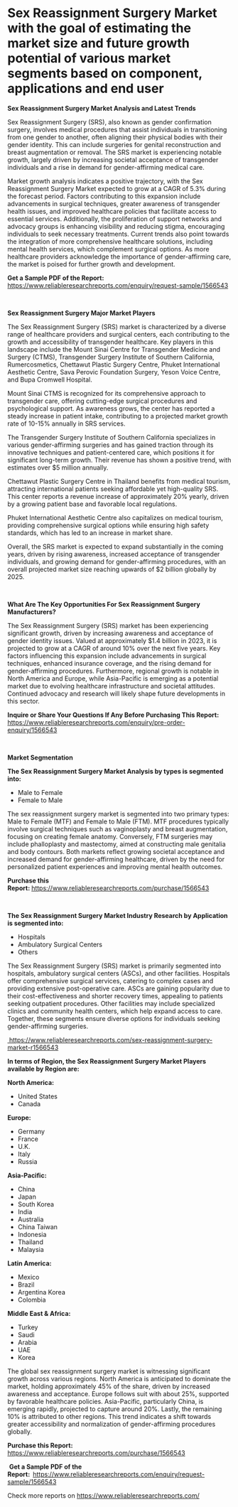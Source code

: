 <p><h1>Sex Reassignment Surgery Market with the goal of estimating the market size and future growth potential of various market segments based on component, applications and end user</h1></p><p><strong>Sex Reassignment Surgery Market Analysis and Latest Trends</strong></p>
<p><p>Sex Reassignment Surgery (SRS), also known as gender confirmation surgery, involves medical procedures that assist individuals in transitioning from one gender to another, often aligning their physical bodies with their gender identity. This can include surgeries for genital reconstruction and breast augmentation or removal. The SRS market is experiencing notable growth, largely driven by increasing societal acceptance of transgender individuals and a rise in demand for gender-affirming medical care.</p><p>Market growth analysis indicates a positive trajectory, with the Sex Reassignment Surgery Market expected to grow at a CAGR of 5.3% during the forecast period. Factors contributing to this expansion include advancements in surgical techniques, greater awareness of transgender health issues, and improved healthcare policies that facilitate access to essential services. Additionally, the proliferation of support networks and advocacy groups is enhancing visibility and reducing stigma, encouraging individuals to seek necessary treatments. Current trends also point towards the integration of more comprehensive healthcare solutions, including mental health services, which complement surgical options. As more healthcare providers acknowledge the importance of gender-affirming care, the market is poised for further growth and development.</p></p>
<p><strong>Get a Sample PDF of the Report:&nbsp;</strong> <a href="https://www.reliableresearchreports.com/enquiry/request-sample/1566543?utm_campaign=3012&utm_medium=2&utm_source=Github&utm_content=ia&utm_term=22032025&utm_id=sex-reassignment-surgery">https://www.reliableresearchreports.com/enquiry/request-sample/1566543</a></p>
<p>&nbsp;</p>
<p><strong>Sex Reassignment Surgery Major Market Players</strong></p>
<p><p>The Sex Reassignment Surgery (SRS) market is characterized by a diverse range of healthcare providers and surgical centers, each contributing to the growth and accessibility of transgender healthcare. Key players in this landscape include the Mount Sinai Centre for Transgender Medicine and Surgery (CTMS), Transgender Surgery Institute of Southern California, Rumercosmetics, Chettawut Plastic Surgery Centre, Phuket International Aesthetic Centre, Sava Perovic Foundation Surgery, Yeson Voice Centre, and Bupa Cromwell Hospital.</p><p>Mount Sinai CTMS is recognized for its comprehensive approach to transgender care, offering cutting-edge surgical procedures and psychological support. As awareness grows, the center has reported a steady increase in patient intake, contributing to a projected market growth rate of 10-15% annually in SRS services.</p><p>The Transgender Surgery Institute of Southern California specializes in various gender-affirming surgeries and has gained traction through its innovative techniques and patient-centered care, which positions it for significant long-term growth. Their revenue has shown a positive trend, with estimates over $5 million annually.</p><p>Chettawut Plastic Surgery Centre in Thailand benefits from medical tourism, attracting international patients seeking affordable yet high-quality SRS. This center reports a revenue increase of approximately 20% yearly, driven by a growing patient base and favorable local regulations.</p><p>Phuket International Aesthetic Centre also capitalizes on medical tourism, providing comprehensive surgical options while ensuring high safety standards, which has led to an increase in market share.</p><p>Overall, the SRS market is expected to expand substantially in the coming years, driven by rising awareness, increased acceptance of transgender individuals, and growing demand for gender-affirming procedures, with an overall projected market size reaching upwards of $2 billion globally by 2025.</p></p>
<p>&nbsp;</p>
<p><strong>What Are The Key Opportunities For Sex Reassignment Surgery Manufacturers?</strong></p>
<p><p>The Sex Reassignment Surgery (SRS) market has been experiencing significant growth, driven by increasing awareness and acceptance of gender identity issues. Valued at approximately $1.4 billion in 2023, it is projected to grow at a CAGR of around 10% over the next five years. Key factors influencing this expansion include advancements in surgical techniques, enhanced insurance coverage, and the rising demand for gender-affirming procedures. Furthermore, regional growth is notable in North America and Europe, while Asia-Pacific is emerging as a potential market due to evolving healthcare infrastructure and societal attitudes. Continued advocacy and research will likely shape future developments in this sector.</p></p>
<p><strong>Inquire or Share Your Questions If Any Before Purchasing This Report:</strong> <a href="https://www.reliableresearchreports.com/enquiry/pre-order-enquiry/1566543?utm_campaign=3012&utm_medium=2&utm_source=Github&utm_content=ia&utm_term=22032025&utm_id=sex-reassignment-surgery">https://www.reliableresearchreports.com/enquiry/pre-order-enquiry/1566543</a></p>
<p>&nbsp;</p>
<p><strong>Market Segmentation</strong></p>
<p><strong>The Sex Reassignment Surgery Market Analysis by types is segmented into:</strong></p>
<p><ul><li>Male to Female</li><li>Female to Male</li></ul></p>
<p><p>The sex reassignment surgery market is segmented into two primary types: Male to Female (MTF) and Female to Male (FTM). MTF procedures typically involve surgical techniques such as vaginoplasty and breast augmentation, focusing on creating female anatomy. Conversely, FTM surgeries may include phalloplasty and mastectomy, aimed at constructing male genitalia and body contours. Both markets reflect growing societal acceptance and increased demand for gender-affirming healthcare, driven by the need for personalized patient experiences and improving mental health outcomes.</p></p>
<p><strong>Purchase this Report:&nbsp;</strong><a href="https://www.reliableresearchreports.com/purchase/1566543?utm_campaign=3012&utm_medium=2&utm_source=Github&utm_content=ia&utm_term=22032025&utm_id=sex-reassignment-surgery">https://www.reliableresearchreports.com/purchase/1566543</a></p>
<p>&nbsp;</p>
<p><strong>The Sex Reassignment Surgery Market Industry Research by Application is segmented into:</strong></p>
<p><ul><li>Hospitals</li><li>Ambulatory Surgical Centers</li><li>Others</li></ul></p>
<p><p>The Sex Reassignment Surgery (SRS) market is primarily segmented into hospitals, ambulatory surgical centers (ASCs), and other facilities. Hospitals offer comprehensive surgical services, catering to complex cases and providing extensive post-operative care. ASCs are gaining popularity due to their cost-effectiveness and shorter recovery times, appealing to patients seeking outpatient procedures. Other facilities may include specialized clinics and community health centers, which help expand access to care. Together, these segments ensure diverse options for individuals seeking gender-affirming surgeries.</p></p>
<p><a href="https://www.reliableresearchreports.com/sex-reassignment-surgery-market-r1566543?utm_campaign=3012&utm_medium=2&utm_source=Github&utm_content=ia&utm_term=22032025&utm_id=sex-reassignment-surgery">&nbsp;https://www.reliableresearchreports.com/sex-reassignment-surgery-market-r1566543</a></p>
<p><strong>In terms of Region, the Sex Reassignment Surgery Market Players available by Region are:</strong></p>
<p>
    <p> <strong> North America: </strong>
        <ul>
            <li>United States</li>
            <li>Canada</li>
        </ul>
        </p> 
    <p> <strong> Europe: </strong>
        <ul>
            <li>Germany</li>
            <li>France</li>
            <li>U.K.</li>
            <li>Italy</li>
            <li>Russia</li>
        </ul>
        </p> 
    <p> <strong> Asia-Pacific: </strong>
        <ul>
            <li>China</li>
            <li>Japan</li>
            <li>South Korea</li>
            <li>India</li>
            <li>Australia</li>
            <li>China Taiwan</li>
            <li>Indonesia</li>
            <li>Thailand</li>
            <li>Malaysia</li>
        </ul>
        </p> 
    <p> <strong> Latin America: </strong>
        <ul>
            <li>Mexico</li>
            <li>Brazil</li>
            <li>Argentina Korea</li>
            <li>Colombia</li>
        </ul>
        </p> 
    <p> <strong> Middle East & Africa: </strong>
        <ul>
            <li>Turkey</li>
            <li>Saudi</li>
            <li>Arabia</li>
            <li>UAE</li>
            <li>Korea</li>
        </ul>
    </p>
    </p>
<p><p>The global sex reassignment surgery market is witnessing significant growth across various regions. North America is anticipated to dominate the market, holding approximately 45% of the share, driven by increased awareness and acceptance. Europe follows suit with about 25%, supported by favorable healthcare policies. Asia-Pacific, particularly China, is emerging rapidly, projected to capture around 20%. Lastly, the remaining 10% is attributed to other regions. This trend indicates a shift towards greater accessibility and normalization of gender-affirming procedures globally.</p></p>
<p><strong>Purchase this Report: </strong><a href="https://www.reliableresearchreports.com/purchase/1566543?utm_campaign=3012&utm_medium=2&utm_source=Github&utm_content=ia&utm_term=22032025&utm_id=sex-reassignment-surgery">https://www.reliableresearchreports.com/purchase/1566543</a></p>
<p>&nbsp;<strong>Get a Sample PDF of the Report:&nbsp;&nbsp;</strong><a href="https://www.reliableresearchreports.com/enquiry/request-sample/1566543?utm_campaign=3012&utm_medium=2&utm_source=Github&utm_content=ia&utm_term=22032025&utm_id=sex-reassignment-surgery">https://www.reliableresearchreports.com/enquiry/request-sample/1566543</a></p>
<p><strong></strong></p>
<p>Check more reports on <a href="https://www.reliableresearchreports.com/?utm_campaign=3012&utm_medium=2&utm_source=Github&utm_content=ia&utm_term=22032025&utm_id=sex-reassignment-surgery">https://www.reliableresearchreports.com/</a></p>